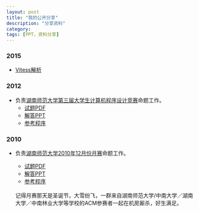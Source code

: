 ```yaml
---
layout: post
title: "我的公开分享"
description: "分享资料"
category: 
tags: [PPT，资料分享]
---
```



### 2015

*  [Vitess解析](/ppt/vitess.pdf)


### 2012

*  负责[湖南师范大学第三届大学生计算机程序设计竞赛](http://acm.hunnu.edu.cn/online/?action=problem&type=list&courseid=81)命题工作。
	* [试题PDF](http://acm.hunnu.edu.cn/online/problem_pdf/HunnuProgrammingContest2012.pdf)
	* [解答PPT](https://github.com/openinx/algorithm-solution/raw/master/hunnu_3th_programming_contest/ProblemAndSolution/summary/Tutorial.pptx)
	* [参考程序](https://github.com/openinx/algorithm-solution/tree/master/hunnu_3th_programming_contest/ProblemAndSolution)
	
### 2010

*  负责[湖南师范大学2010年12月份月赛](http://acm.hunnu.edu.cn/online/?action=problem&type=list&courseid=54)命题工作。 
	* [试题PDF](http://acm.hunnu.edu.cn/online/problem_pdf/ProblemSet201012.pdf)
	* [解答PPT](https://github.com/openinx/algorithm-solution/raw/master/hunnu_201012_acm_monthly/solution/solution.pdf)
	* [参考程序](https://github.com/openinx/algorithm-solution/tree/master/hunnu_201012_acm_monthly/solution)
	
	<br>
	记得月赛那天是圣诞节，大雪纷飞，一群来自湖南师范大学/中南大学／湖南大学／中南林业大学等学校的ACM参赛者一起在机房厮杀，好生满足。